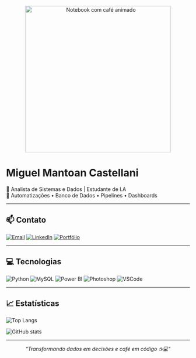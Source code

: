 <p align="center">
  <img src="https://cdn.dribbble.com/users/1854219/screenshots/14094651/media/ccd010d0a6d18c1adf77142be183a5d8.gif" width="400px" alt="Notebook com café animado" />
</p>

# Miguel Mantoan Castellani

🧠 Analista de Sistemas e Dados | Estudante de I.A  
💼 Automatizações • Banco de Dados • Pipelines • Dashboards  

---

## 📫 Contato

[![Email](https://img.shields.io/badge/Email-Direto-informational?style=flat&logo=gmail)](mailto:miguelmcastell@hotmail.com)
[![LinkedIn](https://img.shields.io/badge/LinkedIn-Perfil-informational?style=flat&logo=linkedin)]([https://linkedin.com/in/seuusuario](https://www.linkedin.com/in/miguel-mantoan-castellani-744304324))
[![Portfólio](https://img.shields.io/badge/Portfólio-Site-informational?style=flat&logo=dev.to)](https://github.com/miguelcastell/miguelcastell/)

---

## 💻 Tecnologias

![Python](https://img.shields.io/badge/-Python-333?style=flat&logo=python)
![MySQL](https://img.shields.io/badge/-MySQL-333?style=flat&logo=mysql)
![Power BI](https://img.shields.io/badge/-Power%20BI-333?style=flat&logo=powerbi)
![Photoshop](https://img.shields.io/badge/-Photoshop-333?style=flat&logo=adobe-photoshop)
![VSCode](https://img.shields.io/badge/-VSCode-333?style=flat&logo=visual-studio-code)

---

## 📈 Estatísticas

![Top Langs](https://github-readme-stats.vercel.app/api/top-langs/?username=miguelcastell&layout=compact&theme=default)

![GitHub stats](https://github-readme-stats.vercel.app/api?username=miguelcastell&show_icons=true&theme=default)

---

<p align="center">
  <i>"Transformando dados em decisões e café em código ☕💻"</i>
</p>
